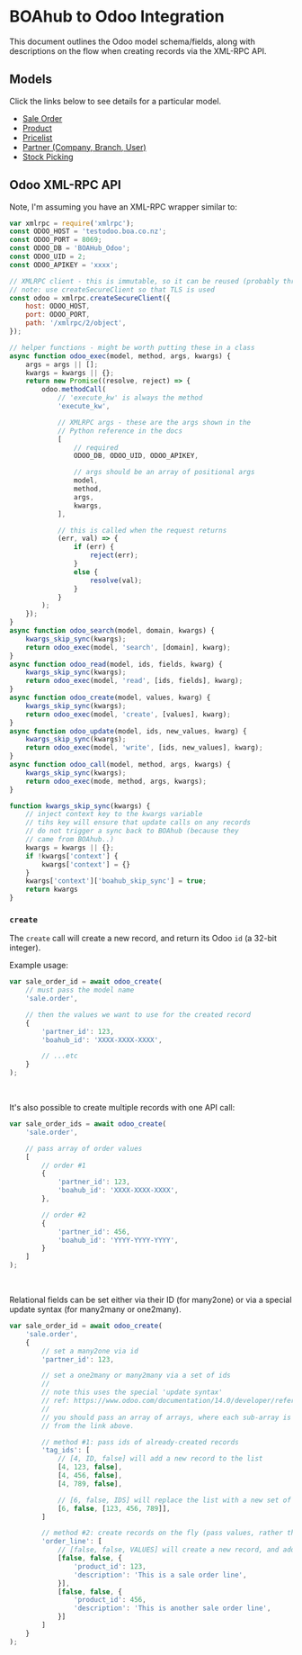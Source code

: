 # BOAhub to Odoo Integration

This document outlines the Odoo model schema/fields, along with descriptions on the flow when creating records via the XML-RPC API.


## Models

Click the links below to see details for a particular model.

 * [Sale Order](models/sale-order.md)
 * [Product](models/sale-order.md)
 * [Pricelist](models/sale-order.md)
 * [Partner (Company, Branch, User)](models/sale-order.md)
 * [Stock Picking](models/sale-order.md)


## Odoo XML-RPC API

Note, I'm assuming you have an XML-RPC wrapper similar to:

```javascript
var xmlrpc = require('xmlrpc');
const ODOO_HOST = 'testodoo.boa.co.nz';
const ODOO_PORT = 8069;
const ODOO_DB = 'BOAHub_Odoo';
const ODOO_UID = 2;
const ODOO_APIKEY = 'xxxx';

// XMLRPC client - this is immutable, so it can be reused (probably thread-safe too)
// note: use createSecureClient so that TLS is used
const odoo = xmlrpc.createSecureClient({
    host: ODOO_HOST,
    port: ODOO_PORT,
    path: '/xmlrpc/2/object',
});

// helper functions - might be worth putting these in a class
async function odoo_exec(model, method, args, kwargs) {
    args = args || [];
    kwargs = kwargs || {};
    return new Promise((resolve, reject) => {
        odoo.methodCall(
            // 'execute_kw' is always the method
            'execute_kw',

            // XMLRPC args - these are the args shown in the
            // Python reference in the docs
            [
                // required
                ODOO_DB, ODOO_UID, ODOO_APIKEY,

                // args should be an array of positional args
                model,
                method,
                args,
                kwargs,
            ],

            // this is called when the request returns
            (err, val) => {
                if (err) {
                    reject(err);
                }
                else {
                    resolve(val);
                }
            }
        );
    });
}
async function odoo_search(model, domain, kwargs) {
    kwargs_skip_sync(kwargs);
    return odoo_exec(model, 'search', [domain], kwarg);
}
async function odoo_read(model, ids, fields, kwarg) {
    kwargs_skip_sync(kwargs);
    return odoo_exec(model, 'read', [ids, fields], kwarg);
}
async function odoo_create(model, values, kwarg) {
    kwargs_skip_sync(kwargs);
    return odoo_exec(model, 'create', [values], kwarg);
}
async function odoo_update(model, ids, new_values, kwarg) {
    kwargs_skip_sync(kwargs);
    return odoo_exec(model, 'write', [ids, new_values], kwarg);
}
async function odoo_call(model, method, args, kwargs) {
    kwargs_skip_sync(kwargs);
    return odoo_exec(mode, method, args, kwargs);
}

function kwargs_skip_sync(kwargs) {
    // inject context key to the kwargs variable
    // tihs key will ensure that update calls on any records
    // do not trigger a sync back to BOAhub (because they
    // came from BOAhub..)
    kwargs = kwargs || {};
    if !kwargs['context'] {
        kwargs['context'] = {}
    }
    kwargs['context']['boahub_skip_sync'] = true;
    return kwargs
}
```

### `create`

The `create` call will create a new record, and return its Odoo `id` (a 32-bit integer).

Example usage:
```javascript
var sale_order_id = await odoo_create(
    // must pass the model name
    'sale.order',

    // then the values we want to use for the created record
    {
        'partner_id': 123,
        'boahub_id': 'XXXX-XXXX-XXXX',

        // ...etc
    }
);
```

<br />

It's also possible to create multiple records with one API call:
```javascript
var sale_order_ids = await odoo_create(
    'sale.order',

    // pass array of order values
    [
        // order #1
        {
            'partner_id': 123,
            'boahub_id': 'XXXX-XXXX-XXXX',
        },

        // order #2
        {
            'partner_id': 456,
            'boahub_id': 'YYYY-YYYY-YYYY',
        }
    ]
);
```

<br />

Relational fields can be set either via their ID (for many2one) or via a special update syntax (for many2many or one2many).

```javascript
var sale_order_id = await odoo_create(
    'sale.order',
    {
        // set a many2one via id
        'partner_id': 123,

        // set a one2many or many2many via a set of ids
        //
        // note this uses the special 'update syntax'
        // ref: https://www.odoo.com/documentation/14.0/developer/reference/addons/orm.html#odoo.models.Model.write
        //
        // you should pass an array of arrays, where each sub-array is one of the commands
        // from the link above.

        // method #1: pass ids of already-created records
        'tag_ids': [
            // [4, ID, false] will add a new record to the list
            [4, 123, false],
            [4, 456, false],
            [4, 789, false],

            // [6, false, IDS] will replace the list with a new set of records from `IDS`
            [6, false, [123, 456, 789]],
        ]

        // method #2: create records on the fly (pass values, rather than ids)
        'order_line': [
            // [false, false, VALUES] will create a new record, and add it to the list
            [false, false, {
                'product_id': 123,
                'description': 'This is a sale order line',
            }],
            [false, false, {
                'product_id': 456,
                'description': 'This is another sale order line',
            }]
        ]
    }
);
```